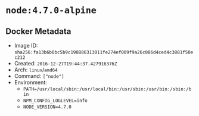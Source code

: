 # `node:4.7.0-alpine`

## Docker Metadata

- Image ID: `sha256:fa13b6b0bc5b9c198886313011fe274ef009f9a26c086d4ced4c3881f50ec212`
- Created: `2016-12-27T19:44:37.427916376Z`
- Arch: `linux`/`amd64`
- Command: `["node"]`
- Environment:
  - `PATH=/usr/local/sbin:/usr/local/bin:/usr/sbin:/usr/bin:/sbin:/bin`
  - `NPM_CONFIG_LOGLEVEL=info`
  - `NODE_VERSION=4.7.0`
